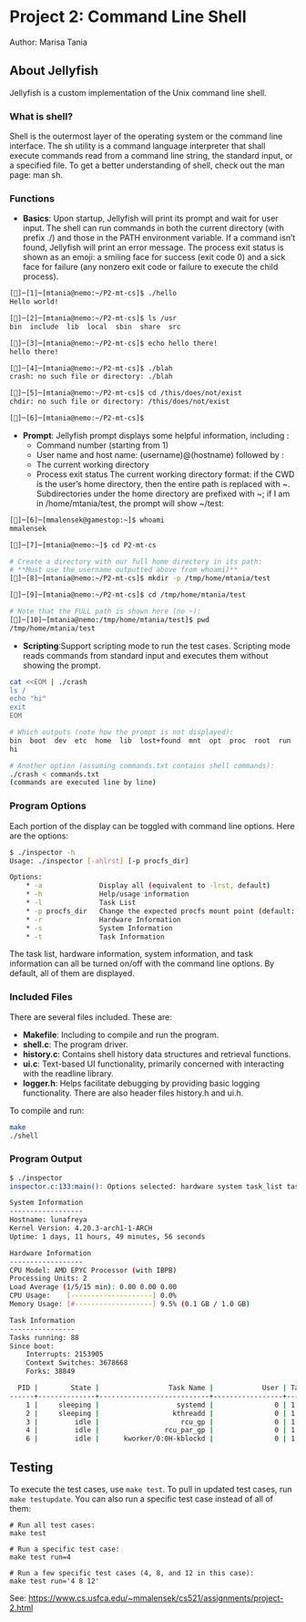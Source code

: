 # Project 2: Command Line Shell

Author: Marisa Tania  

## About Jellyfish
Jellyfish is a custom implementation of the Unix command line shell. 

### What is shell?
Shell is the outermost layer of the operating system or the command line interface. The sh utility is a command language  interpreter  that  shall  execute
commands  read  from  a  command  line string, the standard input, or a specified file. To get a better understanding of shell, check out the man page: man sh. 

### Functions
- <b>Basics</b>: Upon startup, Jellyfish will print its prompt and wait for user input. The shell can run commands in both the current directory (with prefix ./) and those in the PATH environment variable. If a command isn’t found, Jellyfish will print an error message. The process exit status is shown as an emoji: a smiling face for success (exit code 0) and a sick face for failure (any nonzero exit code or failure to execute the child process).
```bash
[🙂]─[1]─[mtania@nemo:~/P2-mt-cs]$ ./hello
Hello world!

[🙂]─[2]─[mtania@nemo:~/P2-mt-cs]$ ls /usr
bin  include  lib  local  sbin  share  src

[🙂]─[3]─[mtania@nemo:~/P2-mt-cs]$ echo hello there!
hello there!

[🙂]─[4]─[mtania@nemo:~/P2-mt-cs]$ ./blah
crash: no such file or directory: ./blah

[🤮]─[5]─[mtania@nemo:~/P2-mt-cs]$ cd /this/does/not/exist
chdir: no such file or directory: /this/does/not/exist

[🤮]─[6]─[mtania@nemo:~/P2-mt-cs]$
```
- <b>Prompt</b>: Jellyfish prompt displays some helpful information, including :
   - Command number (starting from 1)
   - User name and host name: (username)@(hostname) followed by :
   - The current working directory
   - Process exit status
The current working directory format: if the CWD is the user’s home directory, then the entire path is replaced with ~. Subdirectories under the home directory are prefixed with ~; if I am in /home/mtania/test, the prompt will show ~/test:
```bash
[🙂]─[6]─[mmalensek@gamestop:~]$ whoami
mmalensek

[🙂]─[7]─[mtania@nemo:~]$ cd P2-mt-cs

# Create a directory with our full home directory in its path:
# **Must use the username outputted above from whoami)**
[🙂]─[8]─[mtania@nemo:~/P2-mt-cs]$ mkdir -p /tmp/home/mtania/test

[🙂]─[9]─[mtania@nemo:~/P2-mt-cs]$ cd /tmp/home/mtania/test

# Note that the FULL path is shown here (no ~):
[🙂]─[10]─[mtania@nemo:/tmp/home/mtania/test]$ pwd
/tmp/home/mtania/test
```
- <b>Scripting</b>:Support scripting mode to run the test cases. Scripting mode reads commands from standard input and executes them without showing the prompt.
```bash
cat <<EOM | ./crash
ls /
echo "hi"
exit
EOM

# Which outputs (note how the prompt is not displayed):
bin  boot  dev  etc  home  lib  lost+found  mnt  opt  proc  root  run  sbin  srv  sys  tmp  usr  var
hi

# Another option (assuming commands.txt contains shell commands):
./crash < commands.txt
(commands are executed line by line)
```
### Program Options
Each portion of the display can be toggled with command line options. Here are the options:
```bash
$ ./inspector -h
Usage: ./inspector [-ahlrst] [-p procfs_dir]

Options:
    * -a              Display all (equivalent to -lrst, default)
    * -h              Help/usage information
    * -l              Task List
    * -p procfs_dir   Change the expected procfs mount point (default: /proc)
    * -r              Hardware Information
    * -s              System Information
    * -t              Task Information
```
The task list, hardware information, system information, and task information can all be turned on/off with the command line options. By default, all of them are displayed.

### Included Files
There are several files included. These are:
   - <b>Makefile</b>: Including to compile and run the program.
   - <b>shell.c</b>: The program driver.
   - <b>history.c</b>: Contains shell history data structures and retrieval functions.
   - <b>ui.c</b>: Text-based UI functionality, primarily concerned with interacting with the readline library.
   - <b>logger.h</b>: Helps facilitate debugging by providing basic logging functionality. 
There are also header files history.h and ui.h.


To compile and run:

```bash
make
./shell
```


### Program Output
```bash
$ ./inspector
inspector.c:133:main(): Options selected: hardware system task_list task_summary

System Information
------------------
Hostname: lunafreya
Kernel Version: 4.20.3-arch1-1-ARCH
Uptime: 1 days, 11 hours, 49 minutes, 56 seconds

Hardware Information
------------------
CPU Model: AMD EPYC Processor (with IBPB)
Processing Units: 2
Load Average (1/5/15 min): 0.00 0.00 0.00
CPU Usage:    [--------------------] 0.0%
Memory Usage: [#-------------------] 9.5% (0.1 GB / 1.0 GB)

Task Information
----------------
Tasks running: 88
Since boot:
    Interrupts: 2153905
    Context Switches: 3678668
    Forks: 38849

  PID |        State |                 Task Name |            User | Tasks 
------+--------------+---------------------------+-----------------+-------
    1 |     sleeping |                   systemd |               0 | 1 
    2 |     sleeping |                  kthreadd |               0 | 1 
    3 |         idle |                    rcu_gp |               0 | 1 
    4 |         idle |                rcu_par_gp |               0 | 1 
    6 |         idle |      kworker/0:0H-kblockd |               0 | 1 

```

## Testing

To execute the test cases, use `make test`. To pull in updated test cases, run `make testupdate`. You can also run a specific test case instead of all of them:

```
# Run all test cases:
make test

# Run a specific test case:
make test run=4

# Run a few specific test cases (4, 8, and 12 in this case):
make test run='4 8 12'
```

See: https://www.cs.usfca.edu/~mmalensek/cs521/assignments/project-2.html

